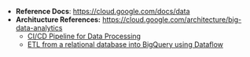 - **Reference Docs**: https://cloud.google.com/docs/data
- **Architucture References:** https://cloud.google.com/architecture/big-data-analytics
  - [CI/CD Pipeline for Data Processing](https://cloud.google.com/architecture/cicd-pipeline-for-data-processing)
  - [ETL from a relational database into BigQuery using Dataflow](https://cloud.google.com/architecture/performing-etl-from-relational-database-into-bigquery) 
